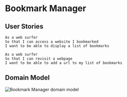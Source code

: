 # Bookmark Manager


## User Stories

```
As a web surfer
So that I can access a website I bookmarked
I want to be able to display a list of bookmarks
```

```
As a web surfer
So that I can revisit a webpage 
I want to be able to add a url to my list of bookmarks
```


## Domain Model

![Bookmark Manager domain model](./public/img/bookmark_domain_model.jpg)
